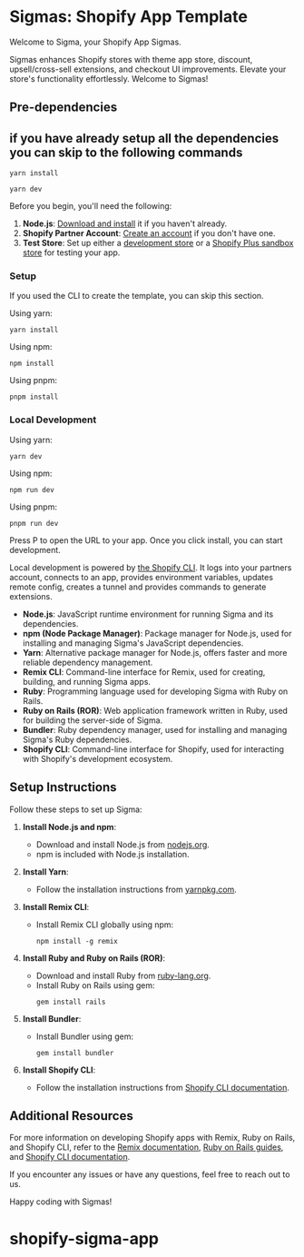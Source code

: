 # Sigmas: Shopify App Template

Welcome to Sigma, your Shopify App Sigmas.

Sigmas enhances Shopify stores with theme app store, discount, upsell/cross-sell extensions, and checkout UI improvements. Elevate your store's functionality effortlessly. Welcome to Sigmas!

## Pre-dependencies

## if you have already setup all the dependencies you can skip to the following commands
```shell
yarn install
```
```shell
yarn dev
```

Before you begin, you'll need the following:

1. **Node.js**: [Download and install](https://nodejs.org/en/download/) it if you haven't already.
2. **Shopify Partner Account**: [Create an account](https://partners.shopify.com/signup) if you don't have one.
3. **Test Store**: Set up either a [development store](https://help.shopify.com/en/partners/dashboard/development-stores#create-a-development-store) or a [Shopify Plus sandbox store](https://help.shopify.com/en/partners/dashboard/managing-stores/plus-sandbox-store) for testing your app.

### Setup

If you used the CLI to create the template, you can skip this section.

Using yarn:

```shell
yarn install
```

Using npm:

```shell
npm install
```

Using pnpm:

```shell
pnpm install
```

### Local Development

Using yarn:

```shell
yarn dev
```

Using npm:

```shell
npm run dev
```

Using pnpm:

```shell
pnpm run dev
```

Press P to open the URL to your app. Once you click install, you can start development.

Local development is powered by [the Shopify CLI](https://shopify.dev/docs/apps/tools/cli). It logs into your partners account, connects to an app, provides environment variables, updates remote config, creates a tunnel and provides commands to generate extensions.

- **Node.js**: JavaScript runtime environment for running Sigma and its dependencies.
- **npm (Node Package Manager)**: Package manager for Node.js, used for installing and managing Sigma's JavaScript dependencies.
- **Yarn**: Alternative package manager for Node.js, offers faster and more reliable dependency management.
- **Remix CLI**: Command-line interface for Remix, used for creating, building, and running Sigma apps.
- **Ruby**: Programming language used for developing Sigma with Ruby on Rails.
- **Ruby on Rails (ROR)**: Web application framework written in Ruby, used for building the server-side of Sigma.
- **Bundler**: Ruby dependency manager, used for installing and managing Sigma's Ruby dependencies.
- **Shopify CLI**: Command-line interface for Shopify, used for interacting with Shopify's development ecosystem.

## Setup Instructions

Follow these steps to set up Sigma:

1. **Install Node.js and npm**:
   - Download and install Node.js from [nodejs.org](https://nodejs.org/).
   - npm is included with Node.js installation.

2. **Install Yarn**:
   - Follow the installation instructions from [yarnpkg.com](https://yarnpkg.com/getting-started/install).

3. **Install Remix CLI**:
   - Install Remix CLI globally using npm:
     ```
     npm install -g remix
     ```

4. **Install Ruby and Ruby on Rails (ROR)**:
   - Download and install Ruby from [ruby-lang.org](https://www.ruby-lang.org/en/downloads/).
   - Install Ruby on Rails using gem:
     ```
     gem install rails
     ```

5. **Install Bundler**:
   - Install Bundler using gem:
     ```
     gem install bundler
     ```

6. **Install Shopify CLI**:
   - Follow the installation instructions from [Shopify CLI documentation](https://shopify.dev/apps/tools/cli).

## Additional Resources

For more information on developing Shopify apps with Remix, Ruby on Rails, and Shopify CLI, refer to the [Remix documentation](https://remix.run/docs/en/v1/guides/shopify-integration), [Ruby on Rails guides](https://guides.rubyonrails.org/), and [Shopify CLI documentation](https://shopify.dev/apps/tools/cli).

If you encounter any issues or have any questions, feel free to reach out to us.

Happy coding with Sigmas!
# shopify-sigma-app
